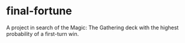 # final-fortune
A project in search of the Magic: The Gathering deck with the highest probability of a first-turn win.
